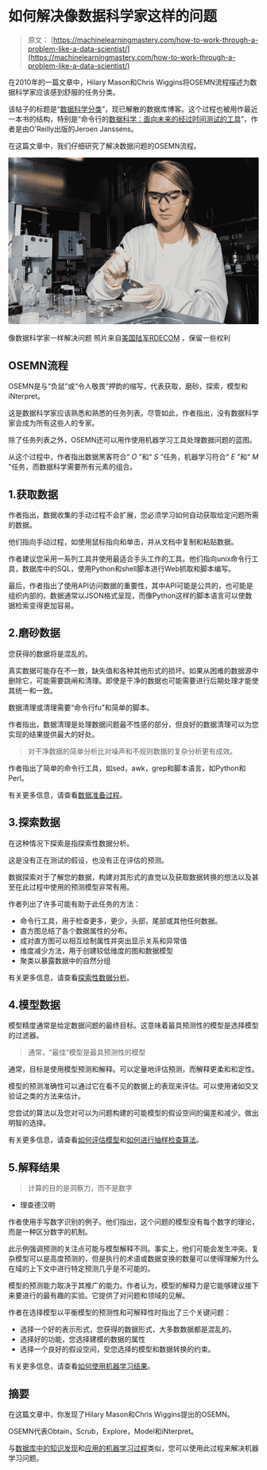 # 如何解决像数据科学家这样的问题

> 原文： [https://machinelearningmastery.com/how-to-work-through-a-problem-like-a-data-scientist/](https://machinelearningmastery.com/how-to-work-through-a-problem-like-a-data-scientist/)

在2010年的一篇文章中，Hilary Mason和Chris Wiggins将OSEMN流程描述为数据科学家应该感到舒服的任务分类。

该帖子的标题是“[数据科学分类](http://www.dataists.com/2010/09/a-taxonomy-of-data-science/)”，现已解散的数据库博客。这个过程也被用作最近一本书的结构，特别是“命令行的[数据科学：面向未来的经过时间测试的工具](http://www.amazon.com/dp/1491947853?tag=inspiredalgor-20)”，作者是由O'Reilly出版的Jeroen Janssens。

在这篇文章中，我们仔细研究了解决数据问题的OSEMN流程。

[![Work Through A Problem Like A Data Scientist](img/ee1f6a04ed3c8462c1a89b2df5c85be1.jpg)](https://3qeqpr26caki16dnhd19sv6by6v-wpengine.netdna-ssl.com/wp-content/uploads/2014/12/Work-Through-A-Problem-Like-A-Data-Scientist.jpg)

像数据科学家一样解决问题
照片来自[美国陆军RDECOM](http://www.flickr.com/photos/rdecom/7336886600) ，保留一些权利

## OSEMN流程

OSEMN是与“负鼠”或“令人敬畏”押韵的缩写，代表获取，磨砂，探索，模型和iNterpret。

这是数据科学家应该熟悉和熟悉的任务列表。尽管如此，作者指出，没有数据科学家会成为所有这些人的专家。

除了任务列表之外，OSEMN还可以用作使用机器学习工具处理数据问题的蓝图。

从这个过程中，作者指出数据黑客符合“ _O_ ”和“ _S_ ”任务，机器学习符合“ _E_ ”和“ _M_ ”任务，而数据科学需要所有元素的组合。

## 1.获取数据

作者指出，数据收集的手动过程不会扩展，您必须学习如何自动获取给定问题所需的数据。

他们指向手动过程，如使用鼠标指向和单击，并从文档中复制和粘贴数据。

作者建议您采用一系列工具并使用最适合手头工作的工具。他们指向unix命令行工具，数据库中的SQL，使用Python和shell脚本进行Web抓取和脚本编写。

最后，作者指出了使用API​​访问数据的重要性，其中API可能是公共的，也可能是组织内部的。数据通常以JSON格式呈现，而像Python这样的脚本语言可以使数据检索变得更加容易。

## 2.磨砂数据

您获得的数据将是混乱的。

真实数据可能存在不一致，缺失值和各种其他形式的损坏。如果从困难的数据源中删除它，可能需要跳闸和清理。即使是干净的数据也可能需要进行后期处理才能使其统一和一致。

数据清理或清理需要“命令行fu”和简单的脚本。

作者指出，数据清理是处理数据问题最不性感的部分，但良好的数据清理可以为您实现的结果提供最大的好处。

> 对干净数据的简单分析比对噪声和不规则数据的复杂分析更有成效。

作者指出了简单的命令行工具，如sed，awk，grep和脚本语言，如Python和Perl。

有关更多信息，请查看[数据准备过程](http://machinelearningmastery.com/how-to-prepare-data-for-machine-learning/ "How to Prepare Data For Machine Learning")。

## 3.探索数据

在这种情况下探索是指探索性数据分析。

这是没有正在测试的假设，也没有正在评估的预测。

数据探索对于了解您的数据，构建对其形式的直觉以及获取数据转换的想法以及甚至在此过程中使用的预测模型非常有用。

作者列出了许多可能有助于此任务的方法：

*   命令行工具，用于检查更多，更少，头部，尾部或其他任何数据。
*   直方图总结了各个数据属性的分布。
*   成对直方图可以相互绘制属性并突出显示关系和异常值
*   维度减少方法，用于创建较低维度的图和数据模型
*   聚类以暴露数据中的自然分组

有关更多信息，请查看[探索性数据分析](http://machinelearningmastery.com/understand-problem-get-better-results-using-exploratory-data-analysis/ "Understand Your Problem and Get Better Results Using Exploratory Data Analysis")。

## 4.模型数据

模型精度通常是给定数据问题的最终目标。这意味着最具预测性的模型是选择模型的过滤器。

> 通常，“最佳”模型是最具预测性的模型

通常，目标是使用模型预测和解释。可以定量地评估预测，而解释更柔和和定性。

模型的预测准确性可以通过它在看不见的数据上的表现来评估。可以使用诸如交叉验证之类的方法来估计。

您尝试的算法以及您对可以为问题构建的可能模型的假设空间的偏差和减少。做出明智的选择。

有关更多信息，请查看[如何评估模型](http://machinelearningmastery.com/how-to-evaluate-machine-learning-algorithms/ "How to Evaluate Machine Learning Algorithms")和[如何进行抽样检查算法](http://machinelearningmastery.com/why-you-should-be-spot-checking-algorithms-on-your-machine-learning-problems/ "Why you should be Spot-Checking Algorithms on your Machine Learning Problems")。

## 5.解释结果

> 计算的目的是洞察力，而不是数字

- 理查德汉明

作者使用手写数字识别的例子。他们指出，这个问题的模型没有每个数字的理论，而是一种区分数字的机制。

此示例强调预测的关注点可能与模型解释不同。事实上，他们可能会发生冲突。复杂模型可以是高度预测的，但是执行的术语或数据变换的数量可以使得理解为什么在域的上下文中进行特定预测几乎是不可能的。

模型的预测能力取决于其推广的能力。作者认为，模型的解释力是它能够建议接下来要进行的最有趣的实验。它提供了对问题和领域的见解。

作者在选择模型以平衡模型的预测性和可解释性时指出了三个关键问题：

*   选择一个好的表示形式，您获得的数据形式，大多数数据都是混乱的。
*   选择好的功能，您选择建模的数据的属性
*   选择一个良好的假设空间，受您选择的模型和数据转换的约束。

有关更多信息，请查看[如何使用机器学习结果](http://machinelearningmastery.com/how-to-use-machine-learning-results/ "How to Use Machine Learning Results")。

## 摘要

在这篇文章中，你发现了Hilary Mason和Chris Wiggins提出的OSEMN。

OSEMN代表Obtain，Scrub，Explore，Model和iNterpret。

与[数据库中的知识发现](http://machinelearningmastery.com/what-is-data-mining-and-kdd/ "What is Data Mining and KDD")和[应用的机器学习过程](http://machinelearningmastery.com/process-for-working-through-machine-learning-problems/ "Process for working through Machine Learning Problems")类似，您可以使用此过程来解决机器学习问题。